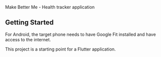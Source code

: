 Make Better Me - Health tracker application

## Getting Started

For Android, the target phone needs to have Google Fit installed and have access to the internet.

This project is a starting point for a Flutter application.

